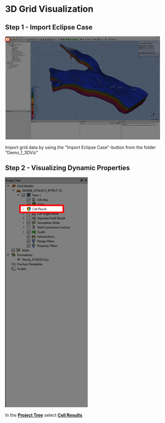 # 3D Grid Visualization

## Step 1 - Import Eclipse Case

![Image](Resources/Pictures/import_eclipse.png)

Import grid data by using the "Import Eclipse Case"-button from the folder "Demo_1_3DViz"

## Step 2 - Visualizing Dynamic Properties

![Image](Resources/Pictures/cell_results.png)

In the [**Project Tree**](../Demo_0_Interface/Demo_0_Interface.md#project-tree) select [**Cell Results**](../Demo_0_Interface/Demo_0_Interface.md#cell-results) 